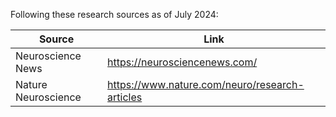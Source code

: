 Following these research sources as of July 2024:

| Source               | Link                                            |
| -------------------- | ----------------------------------------------- |
| Neuroscience News    | https://neurosciencenews.com/                   |
| Nature Neuroscience  | https://www.nature.com/neuro/research-articles  |
